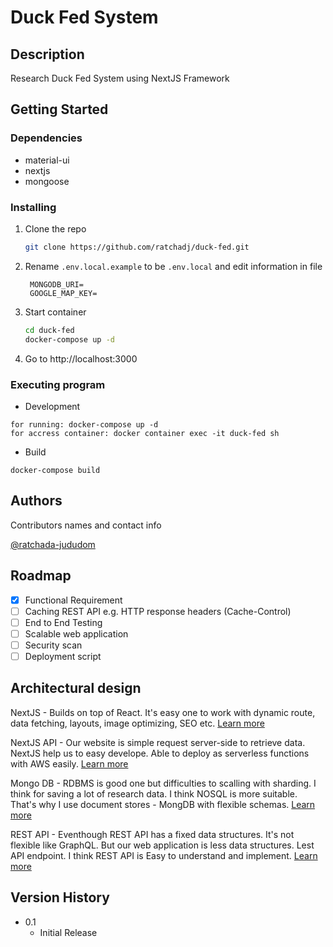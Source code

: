 # Duck Fed System

## Description
Research Duck Fed System using NextJS Framework

## Getting Started

### Dependencies

* material-ui
* nextjs
* mongoose

### Installing

1. Clone the repo
   ```sh
   git clone https://github.com/ratchadj/duck-fed.git
   ```
2. Rename `.env.local.example` to be `.env.local` and edit information in file
   ```JS
    MONGODB_URI=
    GOOGLE_MAP_KEY=
   ```
3. Start container
   ```sh
   cd duck-fed
   docker-compose up -d
   ```
4. Go to http://localhost:3000

### Executing program

* Development
```
for running: docker-compose up -d
for accress container: docker container exec -it duck-fed sh
```
* Build
```
docker-compose build
```
## Authors

Contributors names and contact info

[@ratchada-jududom](https://www.linkedin.com/in/ratchada-jududom/)

## Roadmap
- [x] Functional Requirement
- [ ] Caching REST API e.g. HTTP response headers (Cache-Control)
- [ ] End to End Testing
- [ ] Scalable web application 
- [ ] Security scan
- [ ] Deployment script

## Architectural design
NextJS - Builds on top of React. It's easy one to work with dynamic route, data fetching, layouts, image optimizing, SEO etc. [Learn more](https://nextjs.org/docs/basic-features/pages)

NextJS API - Our website is simple request server-side to retrieve data. NextJS help us to easy develope. Able to deploy as serverless functions with AWS easily. [Learn more](https://www.serverless.com/blog/serverless-nextjs)

Mongo DB - RDBMS is good one but difficulties to scalling with sharding. I think for saving a lot of research data. I think NOSQL is more suitable. That's why I use document stores - MongDB with flexible schemas. [Learn more](https://www.xplenty.com/blog/which-database/)

REST API - Eventhough REST API has a fixed data structures. It's not flexible like GraphQL. But our web application is less data structures. Lest API endpoint. I think REST API is Easy to understand and implement. [Learn more](https://www.sanity.io/guides/graphql-vs-rest-api-comparison)

## Version History

* 0.1
    * Initial Release
